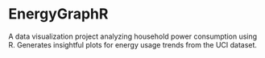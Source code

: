 # EnergyGraphR
A data visualization project analyzing household power consumption using R. Generates insightful plots for energy usage trends from the UCI dataset.
